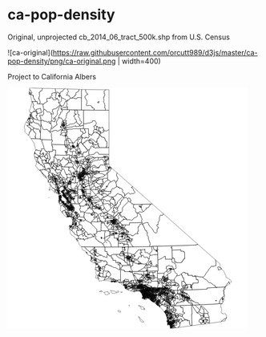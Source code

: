 # ca-pop-density
Original, unprojected cb_2014_06_tract_500k.shp from U.S. Census

![ca-original](https://raw.githubusercontent.com/orcutt989/d3js/master/ca-pop-density/png/ca-original.png | width=400)

Project to California Albers

![ca-albers](https://raw.githubusercontent.com/orcutt989/d3js/master/ca-pop-density/png/ca-albers.png)


